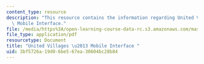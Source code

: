 ```yaml
---
content_type: resource
description: "This resource contains the information regarding United Villages \u2013\
  \ Mobile Interface."
file: /media/https%3A/open-learning-course-data-rc.s3.amazonaws.com/mas-965-nextlab-i-designing-mobile-technologies-for-the-next-billion-users-fall-2008/3bf5726a19d06be567ea30604bc28b84_MITMAS_965F08_mcomm_m1.pdf
file_type: application/pdf
resourcetype: Document
title: "United Villages \u2013 Mobile Interface "
uid: 3bf5726a-19d0-6be5-67ea-30604bc28b84
---
```

